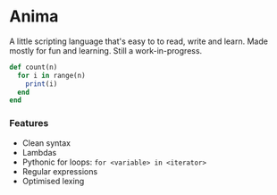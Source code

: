 # Anima

A little scripting language that's easy to to read, write and learn. Made mostly for fun and learning. Still a
work-in-progress.

```ruby
def count(n)
  for i in range(n)
    print(i)
  end
end
```


### Features

* Clean syntax
* Lambdas
* Pythonic for loops: `for <variable> in <iterator>`
* Regular expressions
* Optimised lexing
